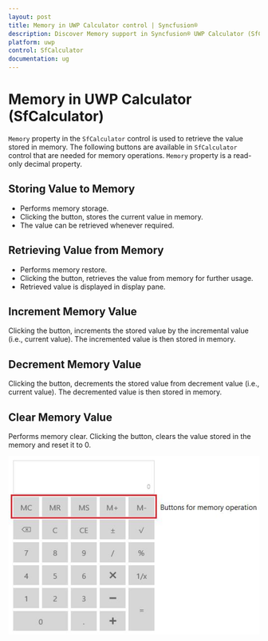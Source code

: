 ```yaml
---
layout: post
title: Memory in UWP Calculator control | Syncfusion® 
description: Discover Memory support in Syncfusion® UWP Calculator (SfCalculator) control, including key features, usage, and more. 
platform: uwp
control: SfCalculator
documentation: ug
---
```


# Memory in UWP Calculator (SfCalculator)

`Memory` property in the `SfCalculator` control is used to retrieve the value stored in memory. The following buttons are available in `SfCalculator` control that are needed for memory operations. `Memory` property is a read-only decimal property.

## Storing Value to Memory

* Performs memory storage. 
* Clicking the button, stores the current value in memory. 
* The value can be retrieved whenever required.

## Retrieving Value from Memory

* Performs memory restore. 
* Clicking the button, retrieves the value from memory for further usage.
* Retrieved value is displayed in display pane.

## Increment Memory Value

Clicking the button, increments the stored value by the incremental value (i.e., current value). 
The incremented value is then stored in memory.

## Decrement Memory Value

Clicking the button, decrements the stored value from decrement value (i.e., current value). 
The decremented value is then stored in memory. 

## Clear Memory Value

Performs memory clear. 
Clicking the button, clears the value stored in the memory and reset it to 0.

![SfCalculator-img5](SfCalculator-images/SfCalculator-img5.jpeg)
